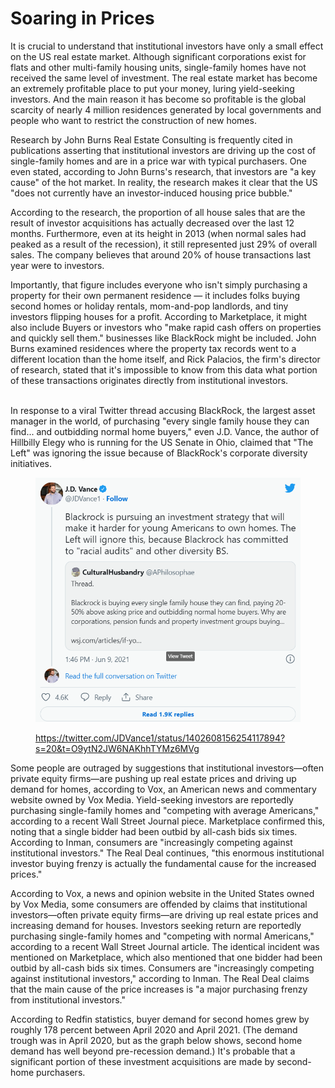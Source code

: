 # Soaring in Prices

It is crucial to understand that institutional investors have only a small effect on the US real estate market. Although significant corporations exist for flats and other multi-family housing units, single-family homes have not received the same level of investment. The real estate market has become an extremely profitable place to put your money, luring yield-seeking investors. And the main reason it has become so profitable is the global scarcity of nearly 4 million residences generated by local governments and people who want to restrict the construction of new homes.

Research by John Burns Real Estate Consulting is frequently cited in publications asserting that institutional investors are driving up the cost of single-family homes and are in a price war with typical purchasers. One even stated, according to John Burns's research, that investors are "a key cause" of the hot market. In reality, the research makes it clear that the US "does not currently have an investor-induced housing price bubble."

According to the research, the proportion of all house sales that are the result of investor acquisitions has actually decreased over the last 12 months. Furthermore, even at its height in 2013 (when normal sales had peaked as a result of the recession), it still represented just 29% of overall sales. The company believes that around 20% of house transactions last year were to investors.

Importantly, that figure includes everyone who isn't simply purchasing a property for their own permanent residence — it includes folks buying second homes or holiday rentals, mom-and-pop landlords, and tiny investors flipping houses for a profit. According to Marketplace, it might also include Buyers or investors who "make rapid cash offers on properties and quickly sell them." businesses like BlackRock might be included. John Burns examined residences where the property tax records went to a different location than the home itself, and Rick Palacios, the firm's director of research, stated that it's impossible to know from this data what portion of these transactions originates directly from institutional investors.

\
In response to a viral Twitter thread accusing BlackRock, the largest asset manager in the world, of purchasing "every single family house they can find... and outbidding normal home buyers," even J.D. Vance, the author of Hillbilly Elegy who is running for the US Senate in Ohio, claimed that "The Left" was ignoring the issue because of BlackRock's corporate diversity initiatives.

<figure><img src="../.gitbook/assets/image (4).png" alt=""><figcaption><p><a href="https://twitter.com/JDVance1/status/1402608156254117894?s=20&#x26;t=O9ytN2JW6NAKhhTYMz6MVg">https://twitter.com/JDVance1/status/1402608156254117894?s=20&#x26;t=O9ytN2JW6NAKhhTYMz6MVg</a></p></figcaption></figure>

Some people are outraged by suggestions that institutional investors—often private equity firms—are pushing up real estate prices and driving up demand for homes, according to Vox, an American news and commentary website owned by Vox Media. Yield-seeking investors are reportedly purchasing single-family homes and "competing with average Americans," according to a recent Wall Street Journal piece. Marketplace confirmed this, noting that a single bidder had been outbid by all-cash bids six times. According to Inman, consumers are "increasingly competing against institutional investors." The Real Deal continues, "this enormous institutional investor buying frenzy is actually the fundamental cause for the increased prices."

According to Vox, a news and opinion website in the United States owned by Vox Media, some consumers are offended by claims that institutional investors—often private equity firms—are driving up real estate prices and increasing demand for houses. Investors seeking return are reportedly purchasing single-family homes and "competing with normal Americans," according to a recent Wall Street Journal article. The identical incident was mentioned on Marketplace, which also mentioned that one bidder had been outbid by all-cash bids six times. Consumers are "increasingly competing against institutional investors," according to Inman. The Real Deal claims that the main cause of the price increases is "a major purchasing frenzy from institutional investors."

According to Redfin statistics, buyer demand for second homes grew by roughly 178 percent between April 2020 and April 2021. (The demand trough was in April 2020, but as the graph below shows, second home demand has well beyond pre-recession demand.) It's probable that a significant portion of these investment acquisitions are made by second-home purchasers.
